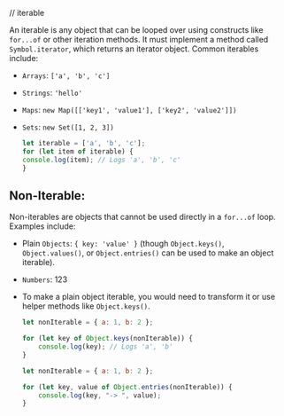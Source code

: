 // iterable

An iterable is any object that can be looped over using constructs like `for...of` or other iteration methods. It must implement a method called `Symbol.iterator`, which returns an iterator object. Common iterables include:

- `Arrays`: `['a', 'b', 'c']`
- `Strings`: `'hello'`
- `Maps`: ```new Map([['key1', 'value1'], ['key2', 'value2']])```
- `Sets`: `new Set([1, 2, 3])`

    ```javascript
    let iterable = ['a', 'b', 'c'];
    for (let item of iterable) {
    console.log(item); // Logs 'a', 'b', 'c'
    }

    ```

## Non-Iterable:
Non-iterables are objects that cannot be used directly in a `for...of` loop. Examples include:

- Plain `Objects`: `{ key: 'value' }` (though `Object.keys()`, `Object.values()`, or `Object.entries()` can be used to make an object iterable).

- `Numbers`: 123

- To make a plain object iterable, you would need to transform it or use helper methods like `Object.keys()`.

    ```javascript
    let nonIterable = { a: 1, b: 2 };
    
    for (let key of Object.keys(nonIterable)) {
        console.log(key); // Logs 'a', 'b'
    }
    ```

    ```javascript
    let nonIterable = { a: 1, b: 2 };
    
    for (let key, value of Object.entries(nonIterable)) {
        console.log(key, "-> ", value); 
    }
    ```